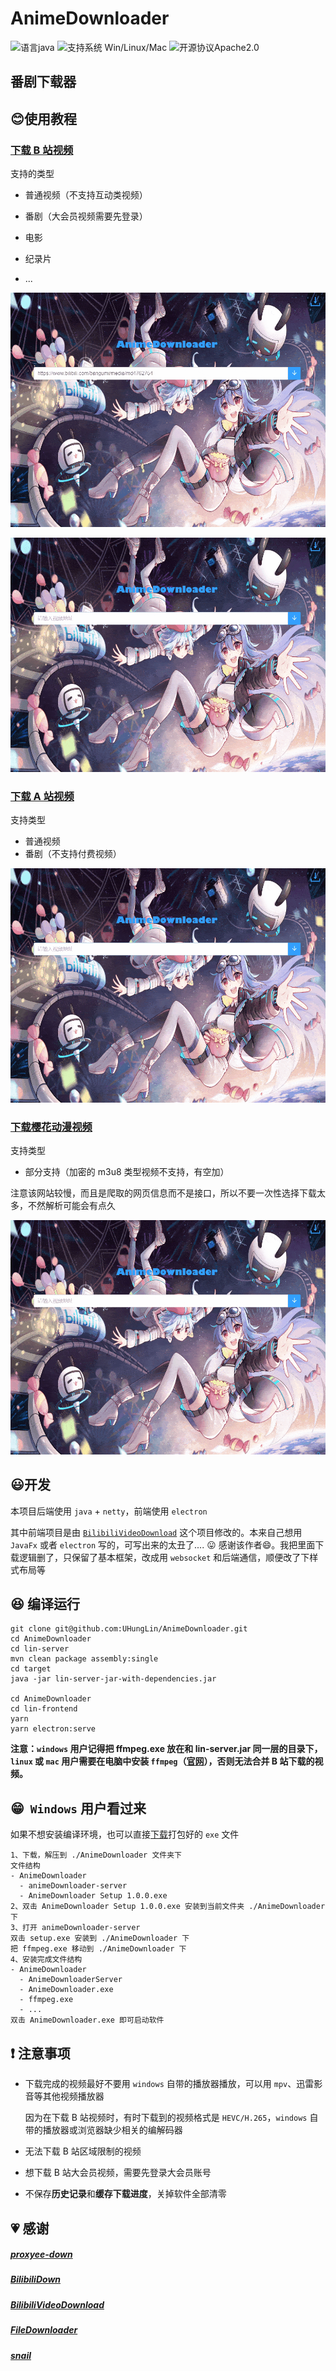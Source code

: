 # AnimeDownloader

![语言java](https://img.shields.io/badge/Require-java-green.svg)
![支持系统 Win/Linux/Mac](https://img.shields.io/badge/Platform-%20win%20|%20linux%20|%20mac-lightgrey.svg)
![开源协议Apache2.0](https://img.shields.io/badge/license-apache--2.0-green.svg)

## 番剧下载器

## :blush: ​使用教程

### [下载 B 站视频](https://www.bilibili.com/)
支持的类型

- 普通视频（不支持互动类视频）

- 番剧（大会员视频需要先登录）

- 电影

- 纪录片

- ...

  

![](./screenshots/bilibili-download-video-01.gif)

![](./screenshots/bilibili-download-video-02.gif)

### [下载 A 站视频](https://www.acfun.cn/)

支持类型

- 普通视频
- 番剧（不支持付费视频）

![](./screenshots/acfun-download-video-01.gif)

### [下载樱花动漫视频](http://www.imomoe.la/)

支持类型

- 部分支持（加密的 m3u8 类型视频不支持，有空加）

注意该网站较慢，而且是爬取的网页信息而不是接口，所以不要一次性选择下载太多，不然解析可能会有点久

![](./screenshots/imomoe-download-video-01.gif)

## :smiley: ​开发

本项目后端使用 `java` + `netty`，前端使用 `electron`

其中前端项目是由 [`BilibiliVideoDownload`](https://github.com/blogwy/BilibiliVideoDownload) 这个项目修改的。本来自己想用 `JavaFx` 或者 `electron` 写的，可写出来的太丑了.... :stuck_out_tongue:​ 感谢该作者:smile:​ 。我把里面下载逻辑删了，只保留了基本框架，改成用 `websocket` 和后端通信，顺便改了下样式布局等

## :satisfied: ​编译运行

```
git clone git@github.com:UHungLin/AnimeDownloader.git
cd AnimeDownloader
cd lin-server
mvn clean package assembly:single
cd target
java -jar lin-server-jar-with-dependencies.jar

cd AnimeDownloader
cd lin-frontend
yarn
yarn electron:serve
```

**注意：`windows` 用户记得把 ffmpeg.exe 放在和 lin-server.jar 同一层的目录下，`linux` 或 `mac` 用户需要在电脑中安装 `ffmpeg`（[官网](http://www.ffmpeg.org/download.html)），否则无法合并 B 站下载的视频。**

## :grin: ​ `Windows` 用户看过来

如果不想安装编译环境，也可以直接[下载](https://github.com/UHungLin/AnimeDownloader/releases/download/v1.0.0/AnimeDownloader.zip)打包好的 `exe` 文件

```
1、下载，解压到 ./AnimeDownloader 文件夹下
文件结构
- AnimeDownloader
  - animeDownloader-server
  - AnimeDownloader Setup 1.0.0.exe
2、双击 AnimeDownloader Setup 1.0.0.exe 安装到当前文件夹 ./AnimeDownloader 下
3、打开 animeDownloader-server
双击 setup.exe 安装到 ./AnimeDownloader 下
把 ffmpeg.exe 移动到 ./AnimeDownloader 下
4、安装完成文件结构
- AnimeDownloader
  - AnimeDownloaderServer
  - AnimeDownloader.exe
  - ffmpeg.exe
  - ...
双击 AnimeDownloader.exe 即可启动软件
```

## :exclamation: ​注意事项

- 下载完成的视频最好不要用 `windows` 自带的播放器播放，可以用 `mpv`、迅雷影音等其他视频播放器

  因为在下载 B 站视频时，有时下载到的视频格式是 `HEVC/H.265`，`windows` 自带的播放器或浏览器缺少相关的编解码器

- 无法下载 B 站区域限制的视频
- 想下载 B 站大会员视频，需要先登录大会员账号
- 不保存**历史记录**和**缓存下载进度**，关掉软件全部清零

## :heartpulse: ​感谢

##### [proxyee-down](https://github.com/proxyee-down-org/proxyee-down)

##### [BilibiliDown](https://github.com/nICEnnnnnnnLee/BilibiliDown)

##### [BilibiliVideoDownload](https://github.com/blogwy/BilibiliVideoDownload)

##### [FileDownloader](https://github.com/lingochamp/FileDownloader)

##### [snail](https://github.com/acgist/snail)


